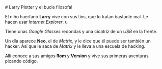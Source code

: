 \# Larry Plotter y el bucle filosofal

 

El niño huerfano **Larry** vive con sus tíos, que lo tratan bastante mal. Le hacen usar *Internet Explorer*. u

 

Tiene unas *Google Glasses* redondas y una cicatriz de un *USB* en la frente.

Un día aparece **Neo**, el de *Matrix*, y le dice que él puede ser también un hacker. Así que le saca de *Matrix* y le lleva a una escuela de hacking.

 

Allí conoce a sus amigos **Rom** y **Version** y vive sus primeras aventuras picando código.